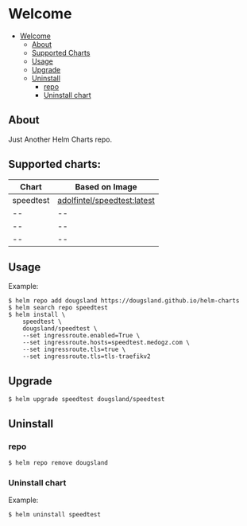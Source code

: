 # Welcome
- [Welcome](#welcome)
  * [About](#About)
  * [Supported Charts](#supported-charts)
  * [Usage](#usage)
  * [Upgrade](#upgrade)
  * [Uninstall](#uninstall)
    + [repo](#repo)
    + [Uninstall chart](#uninstall-chart)

## About
Just Another Helm Charts repo.

## Supported charts:

| Chart     | Based on Image              |
|-----------|-----------------------------|
| speedtest | [adolfintel/speedtest:latest](https://hub.docker.com/r/adolfintel/speedtest) |
| --        | --                          |
| --        | --                          |
| --        | --                          |

## Usage
Example:
```
$ helm repo add dougsland https://dougsland.github.io/helm-charts  
$ helm search repo speedtest  
$ helm install \
    speedtest \
    dougsland/speedtest \
    --set ingressroute.enabled=True \
    --set ingressroute.hosts=speedtest.medogz.com \
    --set ingressroute.tls=true \
    --set ingressroute.tls=tls-traefikv2
```

## Upgrade
```
$ helm upgrade speedtest dougsland/speedtest
```

## Uninstall
### repo
```
$ helm repo remove dougsland
```
### Uninstall chart
Example:
```
$ helm uninstall speedtest
```
